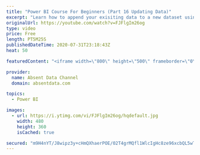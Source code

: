 ```yaml
---
title: "Power BI Course For Beginners (Part 16 Updating Data)"
excerpt: "Learn how to append your exisiting data to a new dataset using the Query Editor in Power BI."
originalUrl: https://youtube.com/watch?v=FJFlgIm26og
type: video
price: Free
length: PT5M25S
publishedDateTime: 2020-07-31T23:18:43Z
heat: 50

featuredContent: "<iframe width=\"800\" height=\"500\" frameborder=\"0\" src=\"https://www.youtube.com/embed/FJFlgIm26og\" allow=\"accelerometer; autoplay; encrypted-media; gyroscope; picture-in-picture\" allowfullscreen></iframe>"

provider:
  name: Absent Data Channel
  domain: absentdata.com

topics:
  - Power BI

images:
  - url: https://i.ytimg.com/vi/FJFlgIm26og/hqdefault.jpg
    width: 480
    height: 360
    isCached: true

secured: "m9H4nYT/J8wipz3y+cHmQXhaerPOE/02T4grMQfl1WlcIgHc8ze96xcbQL5wTMrmUV4cwRVy+YHjWhaNdQLRjnMt2Q3mx+HvCOw5K71WcqFuMjSg3tIifL7AoqcoRFy8tm31QGrMDJvEIx8Ml/thFk63+m5tseXphCNdZUWi35gHKPIRbAR8flpRwHtEpnbCbO/bcX3FRb7P+bEUtlMDGk7zOnb6SG8/Ejq1kmEA2w5GKE27weXyErHRWjcnGcf1fKJJ1vfZBa16JJdQo6MEBYUnqWSddUfivpezHfUOkVjpdcS4taJuSW9loebzAvWRm+nOk5xGjhS43qlU2yOhIhmyHxnQet3hf4LttSIlqRgF7jnPqC4Klp2B4zXJS5GHWitsdPZDG+jRYLEw+JVOEUt2EBbCyTcH8cJNDFhFqXI=;pZ3BPTvg1ybqdiG3dV1i+Q=="
---
```


